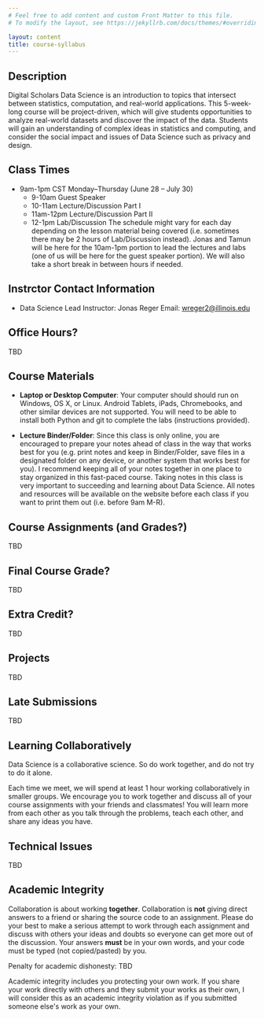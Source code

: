 ```yaml
---
# Feel free to add content and custom Front Matter to this file.
# To modify the layout, see https://jekyllrb.com/docs/themes/#overriding-theme-defaults

layout: content
title: course-syllabus
---
```


## Description

Digital Scholars Data Science is an introduction to topics that intersect between statistics, computation, and real-world applications. This 5-week-long course will be project-driven, which will give students opportunities to analyze real-world datasets and discover the impact of the data. Students will gain an understanding of complex ideas in statistics and computing, and consider the social impact and issues of Data Science such as privacy and design.

## Class Times

* 9am-1pm CST Monday–Thursday (June 28 – July 30)
    * 9-10am Guest Speaker
    * 10-11am Lecture/Discussion Part I
    * 11am-12pm Lecture/Discussion Part II
    * 12-1pm Lab/Discussion
The schedule might vary for each day depending on the lesson material being covered (i.e. sometimes there may be 2 hours of Lab/Discussion instead). Jonas and Tamun will be here for the 10am-1pm portion to lead the lectures and labs (one of us will be here for the guest speaker portion). We will also take a short break in between hours if needed.

## Instrctor Contact Information

* Data Science Lead Instructor: Jonas Reger
Email: <a href="mailto:wreger2@illinois.edu">wreger2@illinois.edu</a>

## Office Hours?

TBD

## Course Materials

* **Laptop or Desktop Computer**: Your computer should should run on Windows, OS X, or Linux. Android Tablets, iPads, Chromebooks, and other similar devices are not supported. You will need to be able to install both Python and git to complete the labs (instructions provided).

* **Lecture Binder/Folder**: Since this class is only online, you are encouraged to prepare your notes ahead of class in the way that works best for you (e.g. print notes and keep in Binder/Folder, save files in a designated folder on any device, or another system that works best for you). I recommend keeping all of your notes together in one place to stay organized in this fast-paced course. Taking notes in this class is very important to succeeding and learning about Data Science. All notes and resources will be available on the website before each class if you want to print them out (i.e. before 9am M-R).

## Course Assignments (and Grades?)

TBD

## Final Course Grade?

TBD

## Extra Credit?

TBD

## Projects

TBD

## Late Submissions 

TBD

## Learning Collaboratively

Data Science is a collaborative science. So do work together, and do not try to do it alone.

Each time we meet, we will spend at least 1 hour working collaboratively in smaller groups. We encourage you to work together and discuss all of your course assignments with your friends and classmates! You will learn more from each other as you talk through the problems, teach each other, and share any ideas you have. 

## Technical Issues

TBD

## Academic Integrity

Collaboration is about working **together**. Collaboration is **not** giving direct answers to a friend or sharing the source code to an assignment. Please do your best to make a serious attempt to work through each assignment and discuss with others your ideas and doubts so everyone can get more out of the discussion. Your answers **must** be in your own words, and your code must be typed (not copied/pasted) by you.

Penalty for academic dishonesty: TBD

Academic integrity includes you protecting your own work. If you share your work directly with others and they submit your works as their own, I will consider this as an academic integrity violation as if you submitted someone else's work as your own.

